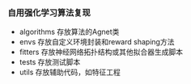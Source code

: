 ### 自用强化学习算法复现
- algorithms 存放算法的Agnet类
- envs 存放自定义环境封装和reward shaping方法
- fitters 存放神经网络拓扑结构或其他拟合器生成脚本
- tests 存放测试脚本
- utils 存放辅助代码，如特征工程
